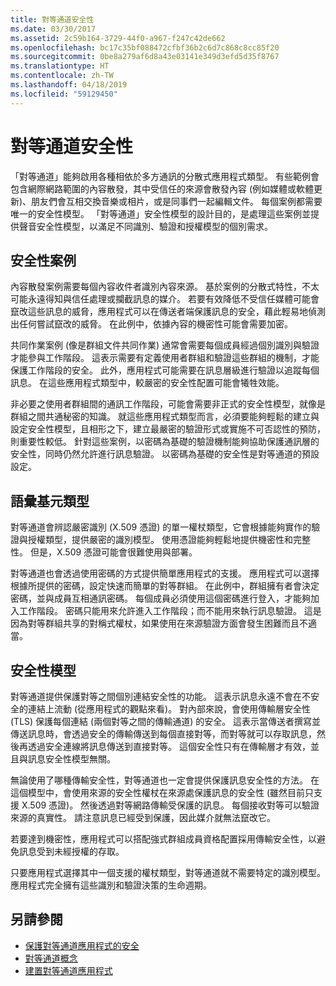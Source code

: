 ```yaml
---
title: 對等通道安全性
ms.date: 03/30/2017
ms.assetid: 2c59b164-3729-44f0-a967-f247c42de662
ms.openlocfilehash: bc17c35bf088472cfbf36b2c6d7c868c8cc85f20
ms.sourcegitcommit: 0be8a279af6d8a43e03141e349d3efd5d35f8767
ms.translationtype: HT
ms.contentlocale: zh-TW
ms.lasthandoff: 04/18/2019
ms.locfileid: "59129450"
---
```

# <a name="peer-channel-security"></a>對等通道安全性
「對等通道」能夠啟用各種相依於多方通訊的分散式應用程式類型。 有些範例會包含網際網路範圍的內容散發，其中受信任的來源會散發內容 (例如媒體或軟體更新)、朋友們會互相交換音樂或相片，或是同事們一起編輯文件。 每個案例都需要唯一的安全性模型。 「對等通道」安全性模型的設計目的，是處理這些案例並提供聲音安全性模型，以滿足不同識別、驗證和授權模型的個別需求。  
  
## <a name="security-scenarios"></a>安全性案例  
 內容散發案例需要每個內容收件者識別內容來源。 基於案例的分散式特性，不太可能永遠得知與信任處理或攔截訊息的媒介。 若要有效降低不受信任媒體可能會竄改這些訊息的威脅，應用程式可以在傳送者端保護訊息的安全，藉此輕易地偵測出任何嘗試竄改的威脅。 在此例中，依據內容的機密性可能會需要加密。  
  
 共同作業案例 (像是群組文件共同作業) 通常會需要每個成員經過個別識別與驗證才能參與工作階段。 這表示需要有定義使用者群組和驗證這些群組的機制，才能保護工作階段的安全。 此外，應用程式可能需要在訊息層級進行驗證以追蹤每個訊息。 在這些應用程式類型中，較嚴密的安全性配置可能會犧牲效能。  
  
 非必要之使用者群組間的通訊工作階段，可能會需要非正式的安全性模型，就像是群組之間共通秘密的知識。 就這些應用程式類型而言，必須要能夠輕鬆的建立與設定安全性模型，且相形之下，建立最嚴密的驗證形式或實施不可否認性的預防，則重要性較低。 針對這些案例，以密碼為基礎的驗證機制能夠協助保護通訊層的安全性，同時仍然允許進行訊息驗證。 以密碼為基礎的安全性是對等通道的預設設定。  
  
## <a name="token-types"></a>語彙基元類型  
 對等通道會辨認嚴密識別 (X.509 憑證) 的單一權杖類型，它會根據能夠實作的驗證與授權類型，提供嚴密的識別模型。 使用憑證能夠輕鬆地提供機密性和完整性。 但是，X.509 憑證可能會很難使用與部署。  
  
 對等通道也會透過使用密碼的方式提供簡單應用程式的支援。 應用程式可以選擇根據所提供的密碼，設定快速而簡單的對等群組。 在此例中，群組擁有者會決定密碼，並與成員互相通訊密碼。 每個成員必須使用這個密碼進行登入，才能夠加入工作階段。 密碼只能用來允許進入工作階段；而不能用來執行訊息驗證。 這是因為對等群組共享的對稱式權杖，如果使用在來源驗證方面會發生困難而且不適當。  
  
## <a name="security-model"></a>安全性模型  
 對等通道提供保護對等之間個別連結安全性的功能。 這表示訊息永遠不會在不安全的連結上流動 (從應用程式的觀點來看)。 對內部來說，會使用傳輸層安全性 (TLS) 保護每個連結 (兩個對等之間的傳輸通道) 的安全。 這表示當傳送者撰寫並傳送訊息時，會透過安全的傳輸傳送到每個直接對等，而對等就可以存取訊息，然後再透過安全連線將訊息傳送到直接對等。 這個安全性只有在傳輸層才有效，並且與訊息安全性模型無關。  
  
 無論使用了哪種傳輸安全性，對等通道也一定會提供保護訊息安全性的方法。 在這個模型中，會使用來源的安全性權杖在來源處保護訊息的安全性 (雖然目前只支援 X.509 憑證)。 然後透過對等網路傳輸受保護的訊息。 每個接收對等可以驗證來源的真實性。 請注意訊息已經受到保護，因此媒介就無法竄改它。  
  
 若要達到機密性，應用程式可以搭配強式群組成員資格配置採用傳輸安全性，以避免訊息受到未經授權的存取。  
  
 只要應用程式選擇其中一個支援的權杖類型，對等通道就不需要特定的識別模型。 應用程式完全擁有這些識別和驗證決策的生命週期。  
  
## <a name="see-also"></a>另請參閱

- [保護對等通道應用程式的安全](../../../../docs/framework/wcf/feature-details/securing-peer-channel-applications.md)
- [對等通道概念](../../../../docs/framework/wcf/feature-details/peer-channel-concepts.md)
- [建置對等通道應用程式](../../../../docs/framework/wcf/feature-details/building-a-peer-channel-application.md)
